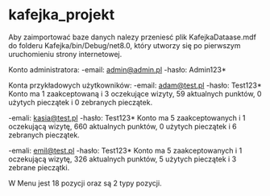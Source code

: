 # kafejka_projekt
Aby zaimportować baze danych nalezy przeniesć plik KafejkaDataase.mdf do folderu Kafejka/bin/Debug/net8.0, który utworzy się po pierwszym uruchomieniu strony internetowej.
 
Konto administratora:
-email: admin@admin.pl
-hasło: Admin123*

Konta przykładowych użytkowników:
-email: adam@test.pl
-hasło: Test123*
Konto ma 1 zaakceptowaną i 3 oczekujące wizyty, 59 aktualnych punktów, 0 użytych pieczątek i 0 zebranych pieczątek.


-emali: kasia@test.pl
-hasło: Test123*
Konto ma 5 zaakceptowanych i 1 oczekującą wizytę, 660 aktualnych punktów, 0 użytych pieczątek i 6 zebranych pieczątek.


-emali: emil@test.pl
-hasło: Test123*
Konto ma 5 zaakceptowanych i 1 oczekującą wizytę, 326 aktualnych punktów, 5 użytych pieczątek i 3 zebrane pieczątki.


W Menu jest 18 pozycji oraz są 2 typy pozycji.
